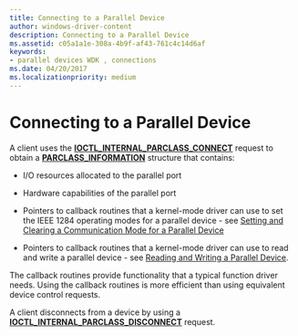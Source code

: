 ```yaml
---
title: Connecting to a Parallel Device
author: windows-driver-content
description: Connecting to a Parallel Device
ms.assetid: c05a1a1e-308a-4b9f-af43-761c4c14d6af
keywords:
- parallel devices WDK , connections
ms.date: 04/20/2017
ms.localizationpriority: medium
---
```


# Connecting to a Parallel Device





A client uses the [**IOCTL\_INTERNAL\_PARCLASS\_CONNECT**](https://msdn.microsoft.com/library/windows/hardware/ff544040) request to obtain a [**PARCLASS\_INFORMATION**](https://msdn.microsoft.com/library/windows/hardware/ff544334) structure that contains:

-   I/O resources allocated to the parallel port

-   Hardware capabilities of the parallel port

-   Pointers to callback routines that a kernel-mode driver can use to set the IEEE 1284 operating modes for a parallel device - see [Setting and Clearing a Communication Mode for a Parallel Device](setting-and-clearing-a-communication-mode-for-a-parallel-device.md)

-   Pointers to callback routines that a kernel-mode driver can use to read and write a parallel device - see [Reading and Writing a Parallel Device](reading-and-writing-a-parallel-device.md).

The callback routines provide functionality that a typical function driver needs. Using the callback routines is more efficient than using equivalent device control requests.

A client disconnects from a device by using a [**IOCTL\_INTERNAL\_PARCLASS\_DISCONNECT**](https://msdn.microsoft.com/library/windows/hardware/ff544046) request.

 

 




